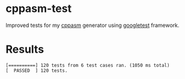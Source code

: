 # cppasm-test
Improved tests for my [cppasm](https://github.com/aelfimow/cppasm)
generator using [googletest](https://github.com/google/googletest) framework.

# Results
```
[==========] 120 tests from 6 test cases ran. (1050 ms total)
[  PASSED  ] 120 tests.
```
